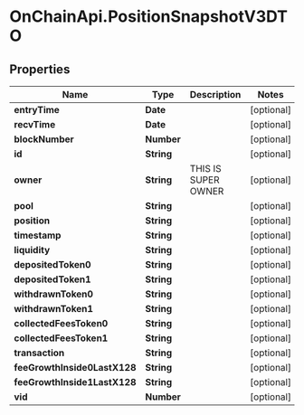# OnChainApi.PositionSnapshotV3DTO

## Properties

Name | Type | Description | Notes
------------ | ------------- | ------------- | -------------
**entryTime** | **Date** |  | [optional] 
**recvTime** | **Date** |  | [optional] 
**blockNumber** | **Number** |  | [optional] 
**id** | **String** |  | [optional] 
**owner** | **String** | THIS IS SUPER OWNER | [optional] 
**pool** | **String** |  | [optional] 
**position** | **String** |  | [optional] 
**timestamp** | **String** |  | [optional] 
**liquidity** | **String** |  | [optional] 
**depositedToken0** | **String** |  | [optional] 
**depositedToken1** | **String** |  | [optional] 
**withdrawnToken0** | **String** |  | [optional] 
**withdrawnToken1** | **String** |  | [optional] 
**collectedFeesToken0** | **String** |  | [optional] 
**collectedFeesToken1** | **String** |  | [optional] 
**transaction** | **String** |  | [optional] 
**feeGrowthInside0LastX128** | **String** |  | [optional] 
**feeGrowthInside1LastX128** | **String** |  | [optional] 
**vid** | **Number** |  | [optional] 


